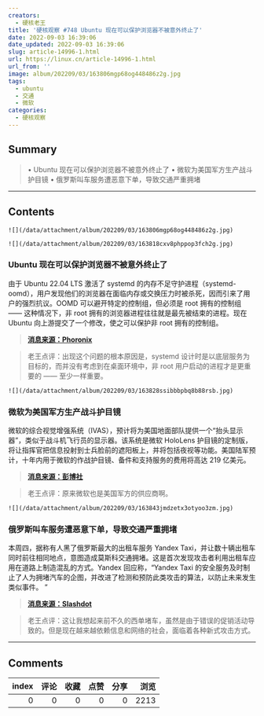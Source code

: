 ```yaml
---
creators:
  - 硬核老王
title: '硬核观察 #748 Ubuntu 现在可以保护浏览器不被意外终止了'
date: 2022-09-03 16:39:06
date_updated: 2022-09-03 16:39:06
slug: article-14996-1.html
url: https://linux.cn/article-14996-1.html
url_from: ''
image: album/202209/03/163806mgp68og448486z2g.jpg
tags:
  - ubuntu
  - 交通
  - 微软
categories:
  - 硬核观察
---
```


## Summary

> • Ubuntu 现在可以保护浏览器不被意外终止了 • 微软为美国军方生产战斗护目镜 • 俄罗斯叫车服务遭恶意下单，导致交通严重拥堵

***

<!-- more -->

## Contents

`![](/data/attachment/album/202209/03/163806mgp68og448486z2g.jpg)`

`![](/data/attachment/album/202209/03/163818cxv8phppop3fch2g.jpg)`

### Ubuntu 现在可以保护浏览器不被意外终止了

由于 Ubuntu 22.04 LTS 激活了 systemd 的内存不足守护进程（systemd-oomd），用户发现他们的浏览器在面临内存或交换压力时被杀死，因而引来了用户的强烈抗议。OOMD 可以避开特定的控制组，但必须是 root 拥有的控制组 —— 这种情况下，非 root 拥有的浏览器进程往往就是最先被结束的进程。现在 Ubuntu 向上游提交了一个修改，使之可以保护非 root 拥有的控制组。

> 
> **[消息来源：Phoronix](https://www.phoronix.com/news/OOMD-Preference-All-Cgroups)**
> 
> 
> 

> 
> 老王点评：出现这个问题的根本原因是，systemd 设计时是以底层服务为目标的，而并没有考虑到在桌面环境中，非 root 用户启动的进程才是更重要的 —— 至少一样重要。
> 
> 
> 

`![](/data/attachment/album/202209/03/163828ssibbbpbq8b88rsb.jpg)`

### 微软为美国军方生产战斗护目镜

微软的综合视觉增强系统（IVAS），预计将为美国地面部队提供一个“抬头显示器”，类似于战斗机飞行员的显示器。该系统是微软 HoloLens 护目镜的定制版，将让指挥官把信息投射到士兵脸前的遮阳板上，并将包括夜视等功能。美国陆军预计，十年内用于微软的作战护目镜、备件和支持服务的费用将高达 219 亿美元。

> 
> **[消息来源：彭博社](https://www.bloomberg.com/news/articles/2022-09-01/microsoft-combat-goggles-win-first-us-army-approval-for-delivery)**
> 
> 
> 

> 
> 老王点评：原来微软也是美国军方的供应商啊。
> 
> 
> 

`![](/data/attachment/album/202209/03/163843jmdzetx3otyoo3zm.jpg)`

### 俄罗斯叫车服务遭恶意下单，导致交通严重拥堵

本周四，据称有人黑了俄罗斯最大的出租车服务 Yandex Taxi，并让数十辆出租车同时前往相同地点，意图造成莫斯科交通拥堵。这是首次发现攻击者利用出租车应用在道路上制造混乱的方式。Yandex 回应称，“Yandex Taxi 的安全服务及时制止了人为拥堵汽车的企图，并改进了检测和预防此类攻击的算法，以防止未来发生类似事件。 ”

> 
> **[消息来源：Slashdot](https://tech.slashdot.org/story/22/09/01/1958237)**
> 
> 
> 

> 
> 老王点评：这让我想起来前不久的西单堵车，虽然是由于错误的促销活动导致的。但是现在越来越依赖信息和网络的社会，面临着各种新式攻击方式。
> 
> 
>

***

## Comments


|   index |   评论 |   收藏 |   点赞 |   分享 |   浏览 |
|--------:|-------:|-------:|-------:|-------:|-------:|
|       0 |      0 |      0 |      0 |      0 |   2213 |
